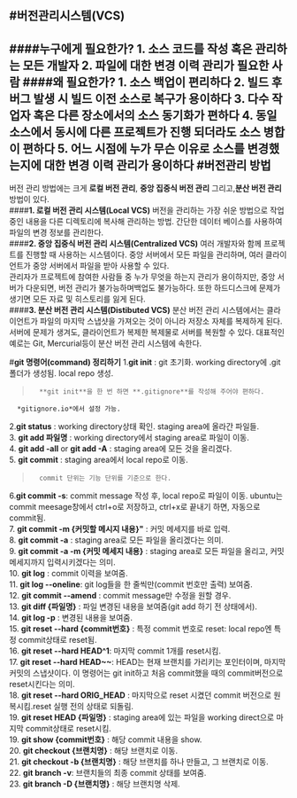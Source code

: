 #**버전관리시스템(VCS)**
-------------------------------------
####누구에게 필요한가?
	1. 소스 코드를 작성 혹은 관리하는 모든 개발자
	2. 파일에 대한 변경 이력 관리가 필요한 사람
####왜 필요한가?
	1. 	소스 백업이 편리하다
	2.	빌드 후 버그 발생 시 빌드 이전 소스로 복구가 용이하다
	3.	다수 작업자 혹은 다른 장소에서의 소스 동기화가 편하다
	4.	동일 소스에서 동시에 다른 프로젝트가 진행 되더라도 소스 병합이 편하다
	5.	어느 시점에 누가 무슨 이유로 소스를 변경했는지에 대한 변경 이력 관리가 용이하다
#**버전관리 방법**
----------------------------------------
버전 관리 방법에는 크게  **로컬 버전 관리**, **중앙 집중식 버전 관리** 그리고,**분산 버전 관리** 방법이 있다.  
####**1. 로컬 버전 관리 시스템(Local VCS)**
버전을 관리하는 가장 쉬운 방법으로 작업 중인 내용을 다른 디렉토리에 복사해 관리하는 방법. 간단한 데이터 베이스를 사용하여 파일의 변경 정보를 관리한다.  
####**2. 중앙 집중식 버전 관리 시스템(Centralized VCS)**
여러 개발자와 함께 프로젝트를 진행할 때 사용하는 시스템이다. 중앙 서버에서 모든 파일을 관리하며, 여러 클라이언트가 중앙 서버에서 파일을 받아 사용할 수 있다.  
관리자가 프로젝트에 참여한 사람들 중 누가 무엇을 하는지 관리가 용이하지만, 중앙 서버가 다운되면, 버전 관리가 불가능하며백업도 불가능하다. 또한 하드디스크에 문제가 생기면 모든 자료 및 히스토리를 잃게 된다.  
####**3. 분산 버전 관리 시스템(Distibuted VCS)**
분산 버전 관리 시스템에서는 클라이언트가 파일의 마지막 스냅샷을 가져오는 것이 아니라 저장소 자체를 복제하게 된다. 서버에 문제가 생겨도, 클라이언트가 복제한 복제물로 서버를 복원할 수 있다. 대표적인 예로는 Git, Mercurial등이 분산 버전 관리 시스템에 속한다.  
   
#**git 명령어(command) 정리하기**
1.**git init** : git 초기화. working directory에 .git 폴더가 생성됨. local repo 생성.  
>		**git init**을 한 번 하면 **.gitignore**를 작성해 주어야 편하다.  
	  *gitignore.io*에서 설정 가능.  

2.**git status** : working directory상태 확인. staging area에 올라간 파일들.  
3. **git add 파일명** : working directory에서 staging area로 파일이 이동.  
4. **git add -all** or **git add -A** : staging area에 모든 것을 올리겠다.  
5. **git commit** : staging area에서 local repo로 이동.  
>		commit 단위는 기능 단위를 기준으로 한다.  
      
6.**git commit -s**: commit message 작성 후, local repo로 파일이 이동.    ubuntu는 commit meesage창에서 ctrl+o로 저장하고, ctrl+x로 끝내기 하면, 자동으로 commit됨.  
7. **git commit -m {커밋할 메시지 내용}"** : 커밋 메세지를 바로 입력.  
8. **git commit -a** : staging area로 모든 파일을 올리겠다는 의미.  
9. **git commit -a -m {커밋 메세지 내용}** : staging area로 모든 파일을 올리고, 커밋 메세지까지 입력시키겠다는 의미.  
10. **git log** : commit 이력을 보여줌.  
11. **git log --oneline**: git log들을 한 줄씩만(commit 번호만 출력) 보여줌.  
12. **git commit --amend** : commit message만 수정을 원할 경우.  
13. **git diff {파일명}** : 파일 변경된 내용을 보여줌(git add 하기 전 상태에서).   
14. **git log -p** : 변경된 내용을 보여줌.  
15. **git reset --hard {commit번호}** : 특정 commit 번호로 reset: local repo엔 특정 commit상태로 reset됨.  
16. **git reset --hard HEAD^1**: 마지막 commit 1개를 reset시킴.  
17. **git reset --hard HEAD~~**: HEAD는 현재 브랜치를 가리키는 포인터이며, 마지막 커밋의 스냅샷이다. 이 명령어는 git init하고 처음 commit했을 때의 commit버전으로 reset시킨다는 의미.  
18. **git reset --hard ORIG_HEAD** : 마지막으로 reset 시켰던 commit 버전으로 원복시킴.reset 실행 전의 상태로 되돌림.  
19. **git reset HEAD {파일명}** : staging area에 있는 파일을 working direct으로 마지막 commit상태로 reset시킴.  
19.  **git show {commit번호}** : 해당 commit 내용을 show.  
20. **git checkout {브랜치명}** : 해당 브랜치로 이동.  
21. **git checkout -b {브랜치명}** : 해당 브랜치를 하나 만들고, 그 브랜치로 이동.  
22. **git branch -v**: 브랜치들의 최종 commit 상태를 보여줌.  
23. **git branch -D {브랜치명}** :  해당 브랜치명 삭제.  
